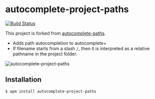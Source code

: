 # autocomplete-project-paths

[![Build Status](https://travis-ci.org/miya0001/autocomplete-project-paths.svg)](https://travis-ci.org/miya0001/autocomplete-project-paths)

This project is forked from [autocomplete-paths](https://github.com/atom-community/autocomplete-paths).

* Adds path autocompletion to autocomplete+
* If filename starts from a slash `/`, then it is interpreted as a relative pathname in the project folder.

![autocomplete-project-paths](http://miya0001.github.io/autocomplete-project-paths/autocomplete-project-paths.gif)

## Installation

```
$ apm install autocomplete-project-paths
```

